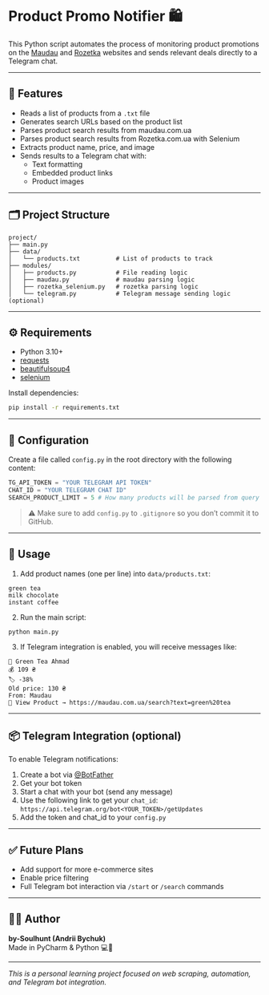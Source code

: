 # Product Promo Notifier 🛍️

This Python script automates the process of monitoring product promotions on the [Maudau](https://maudau.com.ua) and [Rozetka](https://rozetka.com.ua) websites and sends relevant deals directly to a Telegram chat.

---

## 📌 Features

- Reads a list of products from a `.txt` file  
- Generates search URLs based on the product list  
- Parses product search results from maudau.com.ua
- Parses product search results from Rozetka.com.ua with Selenium
- Extracts product name, price, and image  
- Sends results to a Telegram chat with:
  - Text formatting
  - Embedded product links
  - Product images

---

## 🗂️ Project Structure

```
project/
├── main.py
├── data/
│   └── products.txt          # List of products to track
├── modules/
│   ├── products.py           # File reading logic
│   ├── maudau.py             # maudau parsing logic
│   ├── rozetka_selenium.py   # rozetka parsing logic
│   └── telegram.py           # Telegram message sending logic (optional)
```

---

## ⚙️ Requirements

- Python 3.10+
- [requests](https://pypi.org/project/requests/)
- [beautifulsoup4](https://pypi.org/project/beautifulsoup4/)
- [selenium](https://pypi.org/project/selenium/)

Install dependencies:

```bash
pip install -r requirements.txt
```

---

## 🔐 Configuration

Create a file called `config.py` in the root directory with the following content:

```python
TG_API_TOKEN = "YOUR TELEGRAM API TOKEN"
CHAT_ID = "YOUR TELEGRAM CHAT ID"
SEARCH_PRODUCT_LIMIT = 5 # How many products will be parsed from query
```

> ⚠️ Make sure to add `config.py` to `.gitignore` so you don’t commit it to GitHub.

---

## 📝 Usage

1. Add product names (one per line) into `data/products.txt`:

```
green tea
milk chocolate
instant coffee
```

2. Run the main script:

```bash
python main.py
```

3. If Telegram integration is enabled, you will receive messages like:

```
🛒 Green Tea Ahmad
💰 109 ₴
🏷️ -38%
Old price: 130 ₴
From: Maudau
🔗 View Product → https://maudau.com.ua/search?text=green%20tea
```

---

## 📦 Telegram Integration (optional)

To enable Telegram notifications:

1. Create a bot via [@BotFather](https://t.me/BotFather)  
2. Get your bot token  
3. Start a chat with your bot (send any message)  
4. Use the following link to get your `chat_id`:  
   `https://api.telegram.org/bot<YOUR_TOKEN>/getUpdates`
5. Add the token and chat_id to your `config.py`

---

## ✅ Future Plans

- Add support for more e-commerce sites
- Enable price filtering
- Full Telegram bot interaction via `/start` or `/search` commands  

---

## 👨‍💻 Author

**by-Soulhunt (Andrii Bychuk)**  
Made in PyCharm & Python 💻🐍

---

*This is a personal learning project focused on web scraping, automation, and Telegram bot integration.*